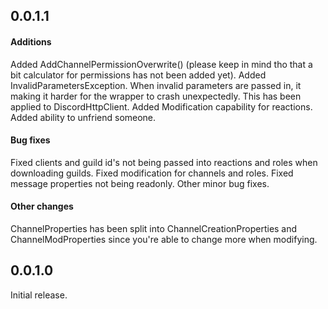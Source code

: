 ## 0.0.1.1
#### Additions
Added AddChannelPermissionOverwrite() (please keep in mind tho that a bit calculator for permissions has not been added yet).
Added InvalidParametersException. When invalid parameters are passed in, it making it harder for the wrapper to crash unexpectedly. This has been applied to DiscordHttpClient.
Added Modification capability for reactions.
Added ability to unfriend someone.

#### Bug fixes
Fixed clients and guild id's not being passed into reactions and roles when downloading guilds.
Fixed modification for channels and roles.
Fixed message properties not being readonly.
Other minor bug fixes.

#### Other changes
ChannelProperties has been split into ChannelCreationProperties and ChannelModProperties since you're able to change more when modifying.



## 0.0.1.0
Initial release.

